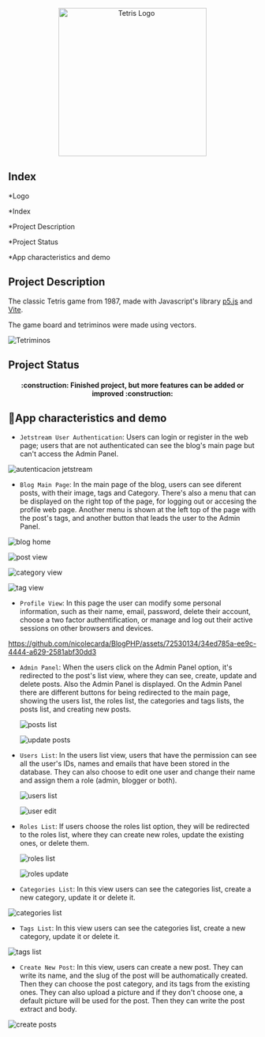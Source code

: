 <p align="center"><img src="https://upload.wikimedia.org/wikipedia/commons/4/46/Tetris_logo.png" alt="Tetris Logo" width="300px" style="pointer-events: none;"></p>



## Index

*Logo

*Index

*Project Description

*Project Status

*App characteristics and demo



## Project Description

<p dir="auto">The classic Tetris game from 1987, made with Javascript's library <a href="https://p5js.org/" target="_blank">p5.js</a> and <a href="https://p5js.org/" target="_blank">Vite</a>. </p>
<p dir="auto">The game board and tetriminos were made using vectors.</p>

![Tetriminos](public/Tetriminos.jpg)




## Project Status

<h4 align="center">
:construction: Finished project, but more features can be added or improved :construction:
</h4>



## :hammer:App characteristics and demo

- `Jetstream User Authentication`: Users can login or register in the web page; users that are not authenticated can see the blog's main page but can't access the Admin Panel.
  

![autenticacion jetstream](https://github.com/nicolecarda/BlogPHP/assets/72530134/ee625c44-11eb-4dd8-9ba6-4112b3682560)

  
- `Blog Main Page`: In the main page of the blog, users can see diferent posts, with their image, tags and Category. There's also a menu that can be displayed on the right top of the page, for logging out or accesing the profile web page. Another menu is shown at the left top of the page with the post's tags, and another button that leads the user to the Admin Panel.
  

![blog home](https://github.com/nicolecarda/BlogPHP/assets/72530134/b5428749-7753-4613-8f05-d2edd04c81bc)

![post view](https://github.com/nicolecarda/BlogPHP/assets/72530134/11ec3de5-1391-4ef3-b695-ddf4f84e8dee)

![category view](https://github.com/nicolecarda/BlogPHP/assets/72530134/37e12489-db2e-4204-b5d5-b81ea7e7d799)

![tag view](https://github.com/nicolecarda/BlogPHP/assets/72530134/43efae98-b752-4987-8b6c-42fe310e560b)



- `Profile View`: In this page the user can modify some personal information, such as their name, email, password, delete their account, choose a two factor authentification, or manage and log out their active sessions on other browsers and devices.


https://github.com/nicolecarda/BlogPHP/assets/72530134/34ed785a-ee9c-4444-a629-2581abf30dd3


- `Admin Panel`: When the users click on the Admin Panel option, it's redirected to the post's list view, where they can see, create, update and delete posts. Also the Admin Panel is displayed. On the Admin Panel there are different buttons for being redirected to the main page, showing the users list, the roles list, the categories and tags lists, the posts list, and creating new posts.

  ![posts list](https://github.com/nicolecarda/BlogPHP/assets/72530134/cd52f14a-9877-4fb2-b260-20462097f6a7)

  ![update posts](https://github.com/nicolecarda/BlogPHP/assets/72530134/70f0bd5b-96f6-4b74-8523-2a38e90058ce)


- `Users List`: In the users list view, users that have the permission can see all the user's IDs, names and emails that have been stored in the database. They can also choose to edit one user and change their name and assign them a role (admin, blogger or both).

  ![users list](https://github.com/nicolecarda/BlogPHP/assets/72530134/233f731c-8449-464c-bf64-c6693a095eaf)

  
  ![user edit](https://github.com/nicolecarda/BlogPHP/assets/72530134/5fffbc09-abd2-472e-9933-74bfa734aaf3)


- `Roles List`: If users choose the roles list option, they will be redirected to the roles list, where they can create new roles, update the existing ones, or delete them.

  ![roles list](https://github.com/nicolecarda/BlogPHP/assets/72530134/6196c1f1-6f96-4888-8115-99f92d3108b4)


  ![roles update](https://github.com/nicolecarda/BlogPHP/assets/72530134/01122c74-08a9-406a-8325-d62e3b11f5ab)
  

-  `Categories List`: In this view users can see the categories list, create a new category, update it or delete it.

  ![categories list](https://github.com/nicolecarda/BlogPHP/assets/72530134/e3cb2144-6407-48bd-9e0d-a1c72d37a930)

  
-  `Tags List`:  In this view users can see the categories list, create a new category, update it or delete it.

  ![tags list](https://github.com/nicolecarda/BlogPHP/assets/72530134/f09c1f11-e841-4274-acf3-2ccf45b6f137)


-  `Create New Post`: In this view, users can create a new post. They can write its name, and the slug of the post will be authomatically created. Then they can choose the post category, and its tags from the existing ones. They can also upload a picture and if they don't choose one, a default picture will be used for the post. Then they can write the post extract and body.
  
  ![create posts](https://github.com/nicolecarda/BlogPHP/assets/72530134/72a2c626-6bd5-4778-90ff-755c804c708b)

